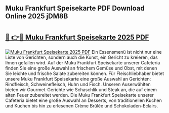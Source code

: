 ## Muku Frankfurt Speisekarte PDF Download Online 2025 jDM8B

# <h2><a href="http://gce05le.nevu.top/?p=Muku+Frankfurt+Speisekarte">🔗 👉🔴 Muku Frankfurt Speisekarte 2025 PDF</a></h2>

[![Muku Frankfurt Speisekarte 2025 PDF](https://i.imgur.com/dBaPXMq.png)](http://gce05le.nevu.top/?p=Muku+Frankfurt+Speisekarte)
Ein Essensmenü ist nicht nur eine Liste von Gerichten, sondern auch die Kunst, ein Gericht zu kreieren, das Ihnen gefallen wird. Auf der Muku Frankfurt Speisekarte unserer Cafeteria finden Sie eine große Auswahl an frischem Gemüse und Obst, mit denen Sie leichte und frische Salate zubereiten können. Für Fleischliebhaber bietet unsere Muku Frankfurt Speisekarte eine große Auswahl an Gerichten: Rindfleisch, Schweinefleisch, Huhn und Fisch. Unseren Auserwählten bieten wir Gourmet-Gerichte wie Schaschlik und Steak an, die auf einem alten Feuer zubereitet werden. Die Muku Frankfurt Speisekarte unserer Cafeteria bietet eine große Auswahl an Desserts, von traditionellen Kuchen und Kuchen bis hin zu erlesenen Crème Brûlée und Schokoladen-Eclairs.
